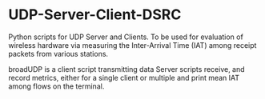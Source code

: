 # UDP-Server-Client-DSRC
Python scripts for UDP Server and Clients. To be used for evaluation of wireless hardware via measuring the Inter-Arrival Time (IAT) among receipt packets from various stations.

broadUDP is a client script transmitting data
Server scripts receive, and record metrics, either for a single client or multiple and print mean IAT among flows on the terminal.
